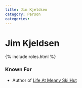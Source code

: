 ```yaml
---
title: Jim Kjeldsen
category: Person
categories:
---
```

<!--img src="https://raw.githubusercontent.com/MeanyLodge/meanylodge.github.com/assets/img/19YY-Jim-Kjeldsen.jpeg" style="width: 40%;" align="right"-->
# Jim Kjeldsen
{% include roles.html %}

### Known For
- Author of [Life At Meany Ski Hut](/Life-At-Meany-Ski-Hut)
